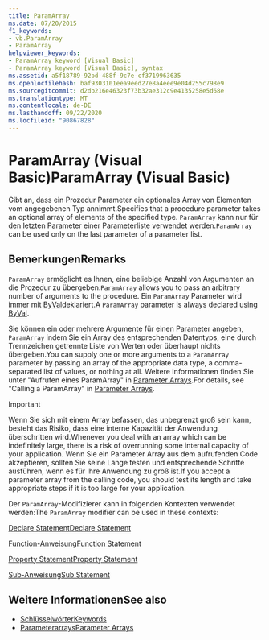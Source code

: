 ```yaml
---
title: ParamArray
ms.date: 07/20/2015
f1_keywords:
- vb.ParamArray
- ParamArray
helpviewer_keywords:
- ParamArray keyword [Visual Basic]
- ParamArray keyword [Visual Basic], syntax
ms.assetid: a5f18789-92bd-488f-9c7e-cf3719963635
ms.openlocfilehash: baf9303101eea9eed27e8a4eee9e04d255c798e9
ms.sourcegitcommit: d2db216e46323f73b32ae312c9e4135258e5d68e
ms.translationtype: MT
ms.contentlocale: de-DE
ms.lasthandoff: 09/22/2020
ms.locfileid: "90867828"
---
```

# <a name="paramarray-visual-basic"></a><span data-ttu-id="c6123-102">ParamArray (Visual Basic)</span><span class="sxs-lookup"><span data-stu-id="c6123-102">ParamArray (Visual Basic)</span></span>

<span data-ttu-id="c6123-103">Gibt an, dass ein Prozedur Parameter ein optionales Array von Elementen vom angegebenen Typ annimmt.</span><span class="sxs-lookup"><span data-stu-id="c6123-103">Specifies that a procedure parameter takes an optional array of elements of the specified type.</span></span> <span data-ttu-id="c6123-104">`ParamArray` kann nur für den letzten Parameter einer Parameterliste verwendet werden.</span><span class="sxs-lookup"><span data-stu-id="c6123-104">`ParamArray` can be used only on the last parameter of a parameter list.</span></span>  
  
## <a name="remarks"></a><span data-ttu-id="c6123-105">Bemerkungen</span><span class="sxs-lookup"><span data-stu-id="c6123-105">Remarks</span></span>  

 <span data-ttu-id="c6123-106">`ParamArray` ermöglicht es Ihnen, eine beliebige Anzahl von Argumenten an die Prozedur zu übergeben.</span><span class="sxs-lookup"><span data-stu-id="c6123-106">`ParamArray` allows you to pass an arbitrary number of arguments to the procedure.</span></span> <span data-ttu-id="c6123-107">Ein `ParamArray` Parameter wird immer mit [ByVal](byval.md)deklariert.</span><span class="sxs-lookup"><span data-stu-id="c6123-107">A `ParamArray` parameter is always declared using [ByVal](byval.md).</span></span>  
  
 <span data-ttu-id="c6123-108">Sie können ein oder mehrere Argumente für einen Parameter angeben, `ParamArray` indem Sie ein Array des entsprechenden Datentyps, eine durch Trennzeichen getrennte Liste von Werten oder überhaupt nichts übergeben.</span><span class="sxs-lookup"><span data-stu-id="c6123-108">You can supply one or more arguments to a `ParamArray` parameter by passing an array of the appropriate data type, a comma-separated list of values, or nothing at all.</span></span> <span data-ttu-id="c6123-109">Weitere Informationen finden Sie unter "Aufrufen eines ParamArray" in [Parameter Arrays](../../programming-guide/language-features/procedures/parameter-arrays.md).</span><span class="sxs-lookup"><span data-stu-id="c6123-109">For details, see "Calling a ParamArray" in [Parameter Arrays](../../programming-guide/language-features/procedures/parameter-arrays.md).</span></span>  
  
> [!IMPORTANT]
> <span data-ttu-id="c6123-110">Wenn Sie sich mit einem Array befassen, das unbegrenzt groß sein kann, besteht das Risiko, dass eine interne Kapazität der Anwendung überschritten wird.</span><span class="sxs-lookup"><span data-stu-id="c6123-110">Whenever you deal with an array which can be indefinitely large, there is a risk of overrunning some internal capacity of your application.</span></span> <span data-ttu-id="c6123-111">Wenn Sie ein Parameter Array aus dem aufrufenden Code akzeptieren, sollten Sie seine Länge testen und entsprechende Schritte ausführen, wenn es für Ihre Anwendung zu groß ist.</span><span class="sxs-lookup"><span data-stu-id="c6123-111">If you accept a parameter array from the calling code, you should test its length and take appropriate steps if it is too large for your application.</span></span>  
  
 <span data-ttu-id="c6123-112">Der `ParamArray`-Modifizierer kann in folgenden Kontexten verwendet werden:</span><span class="sxs-lookup"><span data-stu-id="c6123-112">The `ParamArray` modifier can be used in these contexts:</span></span>  
  
 [<span data-ttu-id="c6123-113">Declare Statement</span><span class="sxs-lookup"><span data-stu-id="c6123-113">Declare Statement</span></span>](../statements/declare-statement.md)  
  
 [<span data-ttu-id="c6123-114">Function-Anweisung</span><span class="sxs-lookup"><span data-stu-id="c6123-114">Function Statement</span></span>](../statements/function-statement.md)  
  
 [<span data-ttu-id="c6123-115">Property Statement</span><span class="sxs-lookup"><span data-stu-id="c6123-115">Property Statement</span></span>](../statements/property-statement.md)  
  
 [<span data-ttu-id="c6123-116">Sub-Anweisung</span><span class="sxs-lookup"><span data-stu-id="c6123-116">Sub Statement</span></span>](../statements/sub-statement.md)  
  
## <a name="see-also"></a><span data-ttu-id="c6123-117">Weitere Informationen</span><span class="sxs-lookup"><span data-stu-id="c6123-117">See also</span></span>

- [<span data-ttu-id="c6123-118">Schlüsselwörter</span><span class="sxs-lookup"><span data-stu-id="c6123-118">Keywords</span></span>](../keywords/index.md)
- [<span data-ttu-id="c6123-119">Parameterarrays</span><span class="sxs-lookup"><span data-stu-id="c6123-119">Parameter Arrays</span></span>](../../programming-guide/language-features/procedures/parameter-arrays.md)

